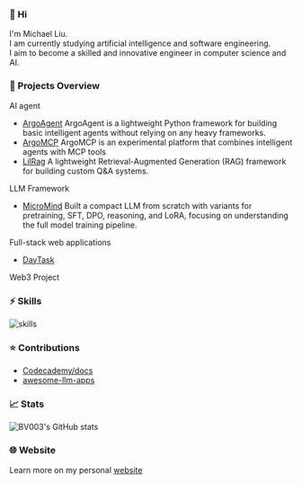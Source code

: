 ### 👋 Hi 
I'm Michael Liu.  
I am currently studying artificial intelligence and software engineering.  
I aim to become a skilled and innovative engineer in computer science and AI.

### 🔗 Projects Overview

AI agent
- [ArgoAgent](https://github.com/BV003/ArgoAgent)
ArgoAgent is a lightweight Python framework for building basic intelligent agents without relying on any heavy frameworks.
- [ArgoMCP](https://github.com/BV003/ArgoMCP)
ArgoMCP is an experimental platform that combines intelligent agents with MCP tools
- [LilRag](https://github.com/BV003/LilRag)
A lightweight Retrieval-Augmented Generation (RAG) framework for building custom Q&A systems.

LLM Framework
- [MicroMind](https://github.com/BV003/MicroMind)
Built a compact LLM from scratch with variants for pretraining, SFT, DPO, reasoning, and LoRA, focusing on understanding the full model training pipeline.

Full-stack web applications
- [DayTask](https://github.com/BV003/DayTask)

Web3 Project


### ⚡ Skills

![skills](https://skillicons.dev/icons?perline=10&i=python,nodejs)

### ⭐ Contributions
- [Codecademy/docs](https://github.com/Codecademy/docs)
- [awesome-llm-apps](https://github.com/Shubhamsaboo/awesome-llm-apps)

### 📈 Stats
![BV003's GitHub stats](https://github-readme-stats.vercel.app/api?username=BV003&count_private=true&include_all_commits=true\&hide=contribs)

### 🌐 Website
Learn more on my personal [website](https://bv003.github.io/)
<!--👯 I’m looking to collaborate on ...-->




<!--💬 Ask me about ...-->

<!--📫 How to reach me: ...-->

<!--😄 Pronouns: ...-->

 <!--Fun fact: ...-->

<!---
BV003/BV003 is a ✨ special ✨ repository because its `README.md` (this file) appears on your GitHub profile.
You can click the Preview link to take a look at your changes.
--->
